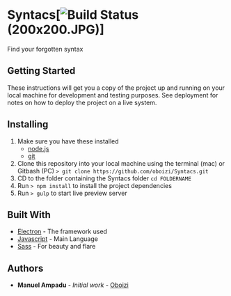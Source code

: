 # Syntacs[![Build Status](https://travis-ci.org/Wikia/app.svg?branch=dev)(200x200.JPG)]
Find your forgotten syntax

## Getting Started

These instructions will get you a copy of the project up and running on your local machine for development and testing purposes. See deployment for notes on how to deploy the project on a live system.

## Installing
1. Make sure you have these installed
	- [node.js](http://nodejs.org/)
	- [git](http://git-scm.com/)
2. Clone this repository into your local machine using the terminal (mac) or Gitbash (PC) `> git clone https://github.com/oboizi/Syntacs.git`
3. CD to the folder containing the Syntacs folder `cd FOLDERNAME`
4. Run `> npm install` to install the project dependencies
5. Run `> gulp` to start live preview server


## Built With

* [Electron](https://electronjs.org/) - The framework used
* [Javascript](https://www.javascript.com/) - Main Language
* [Sass](http://sass-lang.com/) - For beauty and flare




## Authors

* **Manuel Ampadu** - *Initial work* - [Oboizi](https://github.com/oboizi)



